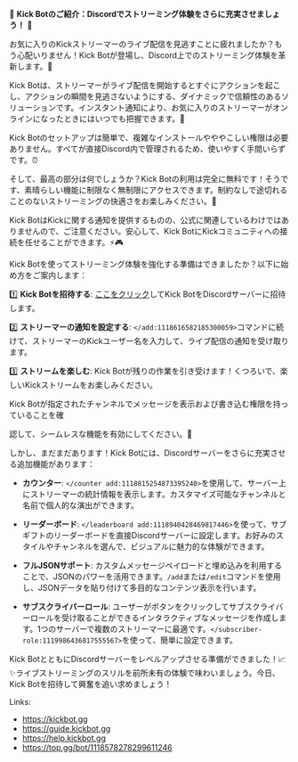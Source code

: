🎉 **Kick Botのご紹介：Discordでストリーミング体験をさらに充実させましょう！** 🚀

お気に入りのKickストリーマーのライブ配信を見逃すことに疲れましたか？もう心配いりません！Kick Botが登場し、Discord上でのストリーミング体験を革新します。🌟

Kick Botは、ストリーマーがライブ配信を開始するとすぐにアクションを起こし、アクションの瞬間を見逃さないようにする、ダイナミックで信頼性のあるソリューションです。インスタント通知により、お気に入りのストリーマーがオンラインになったときにはいつでも把握できます。🔔

Kick Botのセットアップは簡単で、複雑なインストールやややこしい権限は必要ありません。すべてが直接Discord内で管理されるため、使いやすく手間いらずです。⏰

そして、最高の部分は何でしょうか？Kick Botの利用は完全に無料です！そうです、素晴らしい機能に制限なく無制限にアクセスできます。制約なしで途切れることのないストリーミングの快適さをお楽しみください。🎉

Kick BotはKickに関する通知を提供するものの、公式に関連しているわけではありませんので、ご注意ください。安心して、Kick BotにKickコミュニティへの接続を任せることができます。⚡️🎮

Kick Botを使ってストリーミング体験を強化する準備はできましたか？以下に始め方をご案内します：

1️⃣ **Kick Botを招待する**: [ここをクリック](https://kickbot.gg)してKick BotをDiscordサーバーに招待します。

2️⃣ **ストリーマーの通知を設定する**: `</add:1118616582185300059>`コマンドに続けて、ストリーマーのKickユーザー名を入力して、ライブ配信の通知を受け取ります。

3️⃣ **ストリームを楽しむ**: Kick Botが残りの作業を引き受けます！くつろいで、楽しいKickストリームをお楽しみください。

Kick Botが指定されたチャンネルでメッセージを表示および書き込む権限を持っていることを確

認して、シームレスな機能を有効にしてください。📝

しかし、まだまだあります！Kick Botには、Discordサーバーをさらに充実させる追加機能があります：

- **カウンター**: `</counter add:1118815254873395240>`を使用して、サーバー上にストリーマーの統計情報を表示します。カスタマイズ可能なチャンネルと名前で個人的な演出ができます。

- **リーダーボード**: `</leaderboard add:1118940428469817446>`を使って、サブギフトのリーダーボードを直接Discordサーバーに設定します。お好みのスタイルやチャンネルを選んで、ビジュアルに魅力的な体験ができます。

- **フルJSONサポート**: カスタムメッセージペイロードと埋め込みを利用することで、JSONのパワーを活用できます。`/add`または`/edit`コマンドを使用し、JSONデータを貼り付けて多目的なコンテンツ表示を行います。

- **サブスクライバーロール**: ユーザーがボタンをクリックしてサブスクライバーロールを受け取ることができるインタラクティブなメッセージを作成します。1つのサーバーで複数のストリーマーに最適です。`</subscriber-role:1119986436817555567>`を使って、簡単に設定できます。

Kick BotとともにDiscordサーバーをレベルアップさせる準備ができました！📈✨ライブストリーミングのスリルを前所未有の体験で味わいましょう。今日、Kick Botを招待して興奮を追い求めましょう！

Links:
- https://kickbot.gg
- https://guide.kickbot.gg
- https://help.kickbot.gg
- https://top.gg/bot/1118578278299611246
